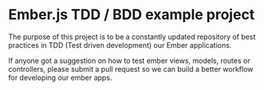 Ember.js TDD / BDD example project
==============================================

The purpose of this project is to be a constantly updated repository of best practices in TDD (Test driven development) our Ember applications.

If anyone got a suggestion on how to test ember views, models, routes or controllers, please submit a pull request so we can build a better workflow for developing our ember apps.

